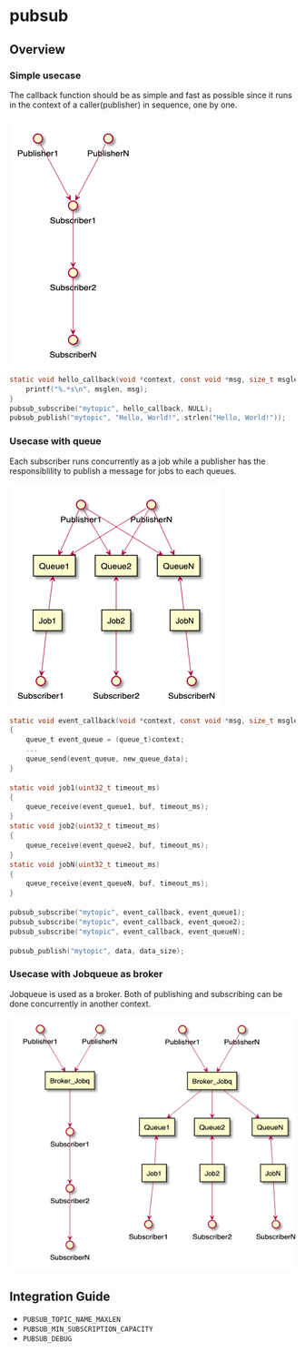 # pubsub

## Overview
### Simple usecase
The callback function should be as simple and fast as possible since it runs in
the context of a caller(publisher) in sequence, one by one.

![pubsub simple usecase](../../docs/images/pubsub_simple.png)

```c
static void hello_callback(void *context, const void *msg, size_t msglen) {
	printf("%.*s\n", msglen, msg);
}
pubsub_subscribe("mytopic", hello_callback, NULL);
pubsub_publish("mytopic", "Hello, World!", strlen("Hello, World!"));
```

### Usecase with queue
Each subscriber runs concurrently as a job while a publisher has the
responsiblility to publish a message for jobs to each queues.

![pubsub usecase](../../docs/images/pubsub_queue.png)

```c
static void event_callback(void *context, const void *msg, size_t msglen)
{
	queue_t event_queue = (queue_t)context;
	...
	queue_send(event_queue, new_queue_data);
}

static void job1(uint32_t timeout_ms)
{
	queue_receive(event_queue1, buf, timeout_ms);
}
static void job2(uint32_t timeout_ms)
{
	queue_receive(event_queue2, buf, timeout_ms);
}
static void jobN(uint32_t timeout_ms)
{
	queue_receive(event_queueN, buf, timeout_ms);
}

pubsub_subscribe("mytopic", event_callback, event_queue1);
pubsub_subscribe("mytopic", event_callback, event_queue2);
pubsub_subscribe("mytopic", event_callback, event_queueN);

pubsub_publish("mytopic", data, data_size);
```

### Usecase with Jobqueue as broker
Jobqueue is used as a broker. Both of publishing and subscribing can be done
concurrently in another context.

![pubsub usecase](../../docs/images/pubsub_jobqueue.png)

## Integration Guide

* `PUBSUB_TOPIC_NAME_MAXLEN`
* `PUBSUB_MIN_SUBSCRIPTION_CAPACITY`
* `PUBSUB_DEBUG`
